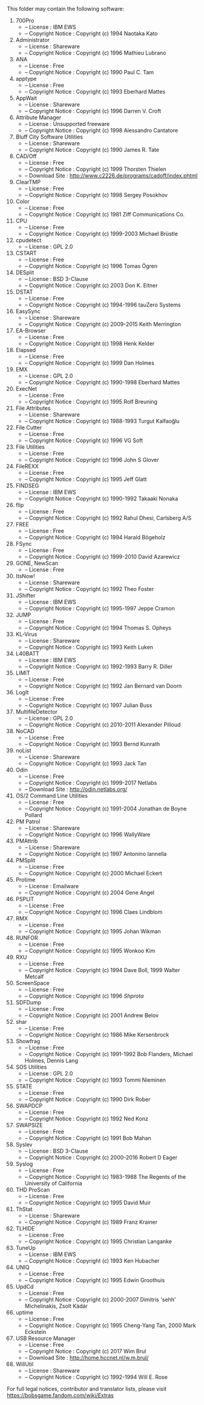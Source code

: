 ﻿This folder may contain the following software:

1. 700Pro
   - – License : IBM EWS
   - – Copyright Notice : Copyright (c) 1994 Naotaka Kato
2. Administrator
   - – License : Shareware
   - – Copyright Notice : Copyright (c) 1996 Mathieu Lubrano
3. ANA
   - – License : Free
   - – Copyright Notice : Copyright (c) 1990 Paul C. Tam
4. apptype
   - – License : Free
   - – Copyright Notice : Copyright (c) 1993 Eberhard Mattes
5. AppWait
   - – License : Shareware
   - – Copyright Notice : Copyright (c) 1996 Darren V. Croft
6. Attribute Manager
   - – License : Unsupported freeware
   - – Copyright Notice : Copyright (c) 1998 Alessandro Cantatore
7. Bluff City Software Utilities
   - – License : Shareware
   - – Copyright Notice : Copyright (c) 1990 James R. Tate
8. CAD/Off
   - – License : Free
   - – Copyright Notice : Copyright (c) 1999 Thorsten Thielen
   - – Download Site : http://www.c2226.de/programs/cadoff/index.phtml
9. ClearTMP
   - – License : Free
   - – Copyright Notice : Copyright (c) 1998 Sergey Posokhov
10. Color
    - – License : Free
    - – Copyright Notice : Copyright (c) 1981 Ziff Communications Co.
11. CPU
    - – License : Free
    - – Copyright Notice : Copyright (c) 1999-2003 Michael Brüstle
12. cpudetect
    - – License : GPL 2.0
13. CSTART
    - – License : Free
    - – Copyright Notice : Copyright (c) 1996 Tomas Ögren
14. DESplit
    - – License : BSD 3-Clause
    - – Copyright Notice : Copyright (c) 2003 Don K. Eitner
15. DSTAT
    - – License : Free
    - – Copyright Notice : Copyright (c) 1994-1996 tauZero Systems
16. EasySync
    - – License : Shareware
    - – Copyright Notice : Copyright (c) 2009-2015 Keith Merrington
17. EA-Browser
    - – License : Free
    - – Copyright Notice : Copyright (c) 1998 Henk Kelder
18. Elapsed
    - – License : Free
    - – Copyright Notice : Copyright (c) 1999 Dan Holmes
19. EMX
    - – License : GPL 2.0
    - – Copyright Notice : Copyright (c) 1990-1998 Eberhard Mattes
20. ExecNet
    - – License : Free
    - – Copyright Notice : Copyright (c) 1995 Rolf Breuning
21. File Attributes
    - – License : Shareware
    - – Copyright Notice : Copyright (c) 1988-1993 Turgut Kalfaoğlu
22. File Cutter
    - – License : Free
    - – Copyright Notice : Copyright (c) 1996 VG Soft
23. File Utilities
    - – License : Free
    - – Copyright Notice : Copyright (c) 1996 John S Glover
24. FileREXX
    - – License : Free
    - – Copyright Notice : Copyright (c) 1995 Jeff Glatt
25. FINDSEG
    - – License : IBM EWS
    - – Copyright Notice : Copyright (c) 1990-1992 Takaaki Nonaka
26. flip
    - – License : Free
    - – Copyright Notice : Copyright (c) 1992 Rahul Dhesi, Carlsberg A/S
27. FREE
    - – License : Free
    - – Copyright Notice : Copyright (c) 1994 Harald Bögeholz
28. FSync
    - – License : Free
    - – Copyright Notice : Copyright (c) 1999-2010 David Azarewicz
29. GONE, NewScan
    - – License : Free
30. ItsNow!
    - – License : Shareware
    - – Copyright Notice : Copyright (c) 1992 Theo Foster
31. JShifter
    - – License : IBM EWS
    - – Copyright Notice : Copyright (c) 1995-1997 Jeppe Cramon
32. JUMP
    - – License : Free
    - – Copyright Notice : Copyright (c) 1994 Thomas S. Opheys
33. KL-Virus
    - – License : Shareware
    - – Copyright Notice : Copyright (c) 1993 Keith Luken
34. L40BATT
    - – License : IBM EWS
    - – Copyright Notice : Copyright (c) 1992-1993 Barry R. Diller
35. LIMIT
    - – License : Free
    - – Copyright Notice : Copyright (c) 1992 Jan Bernard van Doorn
36. LogIt
    - – License : Free
    - – Copyright Notice : Copyright (c) 1997 Julian Buss
37. MultifileDetector
    - – License : GPL 2.0
    - – Copyright Notice : Copyright (c) 2010-2011 Alexander Pilloud
38. NoCAD
    - – License : Free
    - – Copyright Notice : Copyright (c) 1993 Bernd Kunrath
39. noList
    - – License : Shareware
    - – Copyright Notice : Copyright (c) 1993 Jack Tan
40. Odin
    - – License : Free
    - – Copyright Notice : Copyright (c) 1999-2017 Netlabs
    - – Download Site : http://odin.netlabs.org/
41. OS/2 Command Line Utilities
    - – License : Free
    - – Copyright Notice : Copyright (c) 1991-2004 Jonathan de Boyne Pollard
42. PM Patrol
    - – License : Shareware
    - – Copyright Notice : Copyright (c) 1996 WallyWare
43. PMAttrib
    - – License : Shareware
    - – Copyright Notice : Copyright (c) 1997 Antonino Iannella
44. PMSplit
    - – License : Free
    - – Copyright Notice : Copyright (c) 2000 Michael Eckert
45. Protime
    - – License : Emailware
    - – Copyright Notice : Copyright (c) 2004 Gene Angel
46. PSPLIT
    - – License : Free
    - – Copyright Notice : Copyright (c) 1996 Claes Lindblom
47. RMX
    - – License : Free
    - – Copyright Notice : Copyright (c) 1995 Johan Wikman
48. RUNFOR
    - – License : Free
    - – Copyright Notice : Copyright (c) 1995 Wonkoo Kim
49. RXU
    - – License : Free
    - – Copyright Notice : Copyright (c) 1994 Dave Boll, 1999 Walter Metcalf
50. ScreenSpace
    - – License : Free
    - – Copyright Notice : Copyright (c) 1996 *Shprota*
51. SDFDump
    - – License : Free
    - – Copyright Notice : Copyright (c) 2001 Andrew Belov
52. shar
    - – License : Free
    - – Copyright Notice : Copyright (c) 1986 Mike Kersenbrock
53. Showfrag
    - – License : Free
    - – Copyright Notice : Copyright (c) 1991-1992 Bob Flanders, Michael Holmes, Dennis Lang
54. SOS Utilities
    - – License : GPL 2.0
    - – Copyright Notice : Copyright (c) 1993 Tommi Nieminen
55. STATE
    - – License : Free
    - – Copyright Notice : Copyright (c) 1990 Dirk Rober
56. SWAPDCP
    - – License : Free
    - – Copyright Notice : Copyright (c) 1992 Ned Konz
57. SWAPSIZE
    - – License : Free
    - – Copyright Notice : Copyright (c) 1991 Bob Mahan
58. Syslev
    - – License : BSD 3-Clause
    - – Copyright Notice : Copyright (c) 2000-2016 Robert D Eager
59. Syslog
    - – License : Free
    - – Copyright Notice : Copyright (c) 1983-1988 The Regents of the University of California
60. THD ProScan
    - – License : Free
    - – Copyright Notice : Copyright (c) 1995 David Muir
61. ThStat
    - – License : Shareware
    - – Copyright Notice : Copyright (c) 1989 Franz Krainer
62. TLHIDE
    - – License : Free
    - – Copyright Notice : Copyright (c) 1995 Christian Langanke
63. TuneUp
    - – License : IBM EWS
    - – Copyright Notice : Copyright (c) 1993 Ken Hubacher
64. UNIQ
    - – License : Free
    - – Copyright Notice : Copyright (c) 1995 Edwin Groothuis
65. UpdCd
    - – License : Free
    - – Copyright Notice : Copyright (c) 2000-2007 Dimitris 'sehh' Michelinakis, Zsolt Kádár
66. uptime
    - – License : Free
    - – Copyright Notice : Copyright (c) 1995 Cheng-Yang Tan, 2000 Mark Eckstein
67. USB Resource Manager
    - – License : Free
    - – Copyright Notice : Copyright (c) 2017 Wim Brul
    - – Download Site : http://home.hccnet.nl/w.m.brul/
68. WillUtil
    - – License : Shareware
    - – Copyright Notice : Copyright (c) 1992-1994 Will E. Rose

For full legal notices, contributor and translator lists, please visit https://bobsgame.fandom.com/wiki/Extras